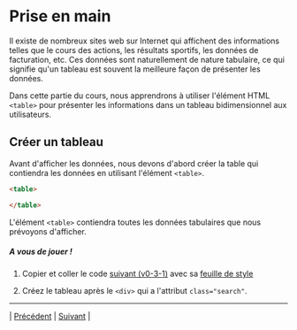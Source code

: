 # Prise en main

Il existe de nombreux sites web sur Internet qui affichent des informations telles que le cours des actions, les résultats sportifs, les données de facturation, etc. Ces données sont naturellement de nature tabulaire, ce qui signifie qu'un tableau est souvent la meilleure façon de présenter les données.

Dans cette partie du cours, nous apprendrons à utiliser l'élément HTML `<table>` pour présenter les informations dans un tableau bidimensionnel aux utilisateurs.

## Créer un tableau
Avant d'afficher les données, nous devons d'abord créer la table qui contiendra les données en utilisant l'élément `<table>`.

```html
<table>

</table>
```
L'élément `<table>` contiendra toutes les données tabulaires que nous prévoyons d'afficher.

##### A vous de jouer !

1. Copier et coller le code [suivant (v0-3-1)](./oceanic-airline/v0-3-1/index.html) avec sa [feuille de style](./oceanic-airline/v0-3-1/style.css)

2. Créez le tableau après le `<div>` qui a l'attribut `class="search"`.

___

| [Précédent](../2-html-standard/projet-lumières/projet-lumières.md)       | [Suivant](./2-ligne.md)       |
